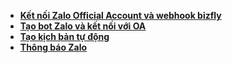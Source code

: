 - [**Kết nối Zalo Official Account và webhook bizfly**](zalo/oazalovschatbox.md)
- [**Tạo bot Zalo và kết nối với OA**](zalo/crezalobot.md)
- [**Tạo kịch bản tự động**](zalo/taokichban.md)
- [**Thông báo Zalo**](zalo/Zalonotify.md)

 
 


 


 

